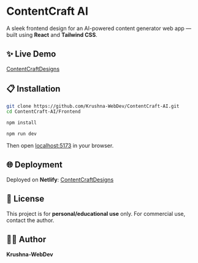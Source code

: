 # ContentCraft AI

A sleek frontend design for an AI-powered content generator web app — built using **React** and **Tailwind CSS**.

## ✨ Live Demo
[ContentCraftDesigns](https://contentcraftdesigns.netlify.app)

## 📋 Installation
```bash
git clone https://github.com/Krushna-WebDev/ContentCraft-AI.git
cd ContentCraft-AI/Frontend

npm install

npm run dev
```
Then open [localhost:5173](http://localhost:5173) in your browser.

## 🌐 Deployment
Deployed on **Netlify**: [ContentCraftDesigns](https://contentcraftdesigns.netlify.app)

## 📄 License
This project is for **personal/educational use** only. For commercial use, contact the author.

## 👨‍💻 Author
**Krushna-WebDev**
